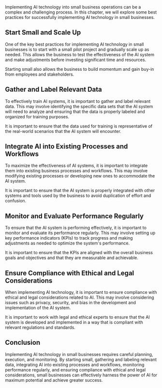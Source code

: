 

Implementing AI technology into small business operations can be a complex and challenging process. In this chapter, we will explore some best practices for successfully implementing AI technology in small businesses.

Start Small and Scale Up
------------------------

One of the key best practices for implementing AI technology in small businesses is to start with a small pilot project and gradually scale up as needed. This allows the business to test the effectiveness of the AI system and make adjustments before investing significant time and resources.

Starting small also allows the business to build momentum and gain buy-in from employees and stakeholders.

Gather and Label Relevant Data
------------------------------

To effectively train AI systems, it is important to gather and label relevant data. This may involve identifying the specific data sets that the AI system will need to analyze and ensuring that the data is properly labeled and organized for training purposes.

It is important to ensure that the data used for training is representative of the real-world scenarios that the AI system will encounter.

Integrate AI into Existing Processes and Workflows
--------------------------------------------------

To maximize the effectiveness of AI systems, it is important to integrate them into existing business processes and workflows. This may involve modifying existing processes or developing new ones to accommodate the AI system.

It is important to ensure that the AI system is properly integrated with other systems and tools used by the business to avoid duplication of effort and confusion.

Monitor and Evaluate Performance Regularly
------------------------------------------

To ensure that the AI system is performing effectively, it is important to monitor and evaluate its performance regularly. This may involve setting up key performance indicators (KPIs) to track progress and making adjustments as needed to optimize the system's performance.

It is important to ensure that the KPIs are aligned with the overall business goals and objectives and that they are measurable and achievable.

Ensure Compliance with Ethical and Legal Considerations
-------------------------------------------------------

When implementing AI technology, it is important to ensure compliance with ethical and legal considerations related to AI. This may involve considering issues such as privacy, security, and bias in the development and implementation of the AI system.

It is important to work with legal and ethical experts to ensure that the AI system is developed and implemented in a way that is compliant with relevant regulations and standards.

Conclusion
----------

Implementing AI technology in small businesses requires careful planning, execution, and monitoring. By starting small, gathering and labeling relevant data, integrating AI into existing processes and workflows, monitoring performance regularly, and ensuring compliance with ethical and legal considerations, small businesses can effectively harness the power of AI for maximum potential and achieve greater success.
